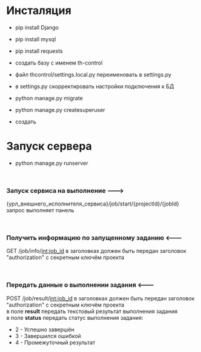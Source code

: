 # Инсталяция
- pip install Django
- pip install mysql
- pip install requests

- создать базу с именем th-control
- файл thcontrol/settings.local.py переименовать в settings.py
- в settings.py скорректировать настройки подключения к БД

- python manage.py migrate
- python manage.py createsuperuser

- создать 

# Запуск сервера
- python manage.py runserver

<br>

### Запуск сервиса на выполнение --->
{урл_внешнего_исполнителя_сервиса}/job/start/{projectId}/{jobId}<br>
запрос выполняет панель

<br>

### Получить информацию по запущенному заданию <---
GET /job/info/<int:job_id>
в заголовках должен быть передан заголовок "authorization" с секретным ключём проекта

<br>

### Передать данные о выполнении задания <---
POST /job/result/<int:job_id>
в заголовках должен быть передан заголовок "authorization" с секретным ключём проекта<br>
в поле <b>result</b> передать текстовый результат выполнения задания<br>
в поле <b>status</b> передать статус выполнения задания:
- 2 - Успешно завершён
- 3 - Завершился ошибкой
- 4 - Промежуточный результат